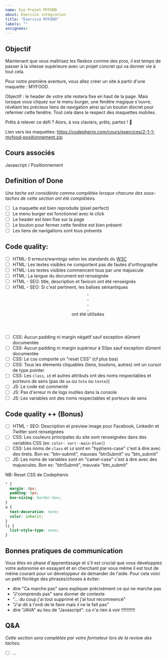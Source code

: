 ```yaml
---
name: Exo Projet MYFOOD
about: Exercice intégration
title: "Exercice MYFOOD"
labels: ""
assignees:
---
```


## Objectif

Maintenant que vous maîtrisez les flexbox comme des pros, il est temps de passer à la vitesse supérieure avec un projet concret qui va donner vie à tout cela.

Pour notre première aventure, vous allez créer un site à partir d'une maquette : MYFOOD.

Objectif : le header de votre site restera fixe en haut de la page. Mais lorsque vous cliquez sur le menu burger, une fenêtre magique s'ouvre, révélant les précieux liens de navigation ainsi qu'un bouton discret pour refermer cette fenêtre. Tout cela dans le respect des maquettes mobiles.

Prêts à relever ce défi ? Alors, à vos claviers, prêts, partez ! 🍔

Lien vers les maquettes: https://codephenix.com/cours/exercices/2-1-1-myfood-positionnement.zip

## Cours associés

Javascript / Positionnement

## Definition of Done

_Une tache est considérée comme complétée lorsque chacune des sous-taches de cette section ont été complétées._

- [ ] La maquette est bien reproduite (pixel perfect)
- [ ] Le menu burger est fonctionnel avec le click
- [ ] Le header est bien fixe sur la page
- [ ] Le bouton pour fermer cette fenêtre est bien présent
- [ ] Les liens de navigations sont tous présents

## Code quality:

- [ ] HTML: 0 erreurs/warnings selon les standards du [W3C]()
- [ ] HTML: Les textes visibles ne comportent pas de fautes d'orthographe
- [ ] HTML: Les textes visibles commencent tous par une majuscule
- [ ] HTML: La langue du document est renseignée
- [ ] HTML - SEO: title, description et favicon ont été renseignés
- [ ] HTML - SEO: Si c'est pertinent, les balises sémantiques <header>, <footer>, <main>, <nav>, <section> ont été utilisées
- [ ] CSS: Aucun padding ni margin négatif sauf exception dûment documentée
- [ ] CSS: Aucun padding ni margin supérieur à 50px sauf exception dûment documentée
- [ ] CSS: Le css comporte un "reset CSS" (cf plus bas)
- [ ] CSS: Tous les élements cliquables (liens, boutons, autres) ont un cursor de type pointer
- [ ] CSS: Les `class`, `id` et autres attributs ont des noms respectables et porteurs de sens (pas de `aa` ou `toto` ou `texte2`)
- [ ] JS: Le code est commenté
- [ ] JS: Pas d'erreur ni de logs inutiles dans la console
- [ ] JS: Les variables ont des noms respectables et porteurs de sens

## Code quality ++ (Bonus)

- [ ] HTML - SEO: Description et preview image pour Facebook, Linkedin et Twitter sont renseignées
- [ ] CSS: Les couleurs principales du site sont renseignées dans des variables CSS (ex: `color: var(--main-blue)`)
- [ ] CSS: Les noms de `class` et `id` sont en "hyphens-case" c'est à dire avec des tirets. Bon ex: "btn-submit", mauvais "btnSubmit" ou "btn_submit"
- [ ] JS: Les noms de variables sont en "camel-case" c'est à dire avec des majuscules. Bon ex: "btnSubmit", mauvais "btn_submit"

NB: Reset CSS de Codephenix

```css
* {
  margin: 0px;
  padding: 0px;
  box-sizing: border-box;
}
a {
  text-decoration: none;
  color: inherit;
}
li {
  list-style-type: none;
}
```

## Bonnes pratiques de communication

Vous êtes en phase d'apprentissage et s'il est crucial que vous développiez votre autonomie en essayant et en cherchant
par vous même il est tout de même courant pour un développeur de demander de l'aide.
Pour cela voici un petit florilège des phrases/choses à éviter:

- dire "Ca marche pas" sans expliquer précisément ce qui ne marche pas
- "J'comprends pas" sans donner de contexte
- "... du coup j'ai tout supprimé et j'ai tout recommencé"
- "J'ai dit à l'ordi de le faire mais il ne le fait pas"
- dire "JAVA" au lieu de "Javascript": ca n'a rien à voir !!!!!!!!!!!

## Q&A

_Cette section sera complétée par votre formateur lors de la review des taches._

- [ ] ...